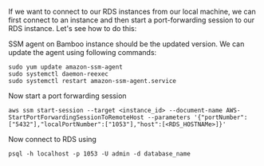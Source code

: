 If we want to connect to our RDS instances from our local machine, we can first connect to an instance and then start a port-forwarding session to our RDS instance. Let's see how to do this:

SSM agent on Bamboo instance should be the updated version. We can update the agent using following commands:
  ```
  sudo yum update amazon-ssm-agent
  sudo systemctl daemon-reexec
  sudo systemctl restart amazon-ssm-agent.service
  ```
 
Now start a port forwarding session

```
aws ssm start-session --target <instance_id> --document-name AWS-StartPortForwardingSessionToRemoteHost --parameters '{"portNumber":["5432"],"localPortNumber":["1053"],"host":[<RDS_HOSTNAMe>]}'
```

Now connect to RDS using
```
psql -h localhost -p 1053 -U admin -d database_name
```
